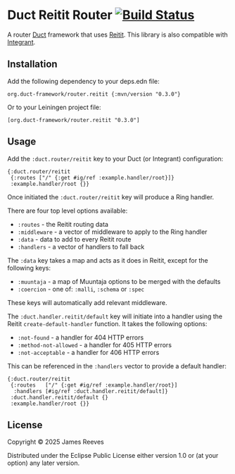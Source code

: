 # Duct Reitit Router [![Build Status](https://github.com/duct-framework/router.reitit/actions/workflows/test.yml/badge.svg)](https://github.com/duct-framework/router.reitit/actions/workflows/test.yml)

A router [Duct][] framework that uses [Reitit][]. This library is also
compatible with [Integrant][].

[duct]: https://github.com/duct-framework/duct
[reitit]: https://github.com/metosin/reitit
[integrant]: https://github.com/weavejester/integrant

## Installation

Add the following dependency to your deps.edn file:

    org.duct-framework/router.reitit {:mvn/version "0.3.0"}

Or to your Leiningen project file:

    [org.duct-framework/router.reitit "0.3.0"]

## Usage

Add the `:duct.router/reitit` key to your Duct (or Integrant)
configuration:

```edn
{:duct.router/reitit
 {:routes ["/" {:get #ig/ref :example.handler/root}]}
 :example.handler/root {}}
```

Once initiated the `:duct.router/reitit` key will produce a Ring
handler.

There are four top level options available:

- `:routes` - the Reitit routing data
- `:middleware` - a vector of middleware to apply to the Ring handler
- `:data` - data to add to every Reitit route
- `:handlers` - a vector of handlers to fall back

The `:data` key takes a map and acts as it does in Reitit, except for
the following keys:

- `:muuntaja` - a map of Muuntaja options to be merged with the defaults
- `:coercion` - one of: `:malli`, `:schema` or `:spec`

These keys will automatically add relevant middleware.

The `:duct.handler.reitit/default` key will initiate into a handler
using the Reitit `create-default-handler` function. It takes the
following options:

- `:not-found` - a handler for 404 HTTP errors
- `:method-not-allowed` - a handler for 405 HTTP errors
- `:not-acceptable` - a handler for 406 HTTP errors

This can be referenced in the `:handlers` vector to provide a default
handler:

```edn
{:duct.router/reitit
 {:routes   ["/" {:get #ig/ref :example.handler/root}]
  :handlers [#ig/ref :duct.handler.reitit/default]}
 :duct.handler.reitit/default {}
 :example.handler/root {}}
```

## License

Copyright © 2025 James Reeves

Distributed under the Eclipse Public License either version 1.0 or (at
your option) any later version.
